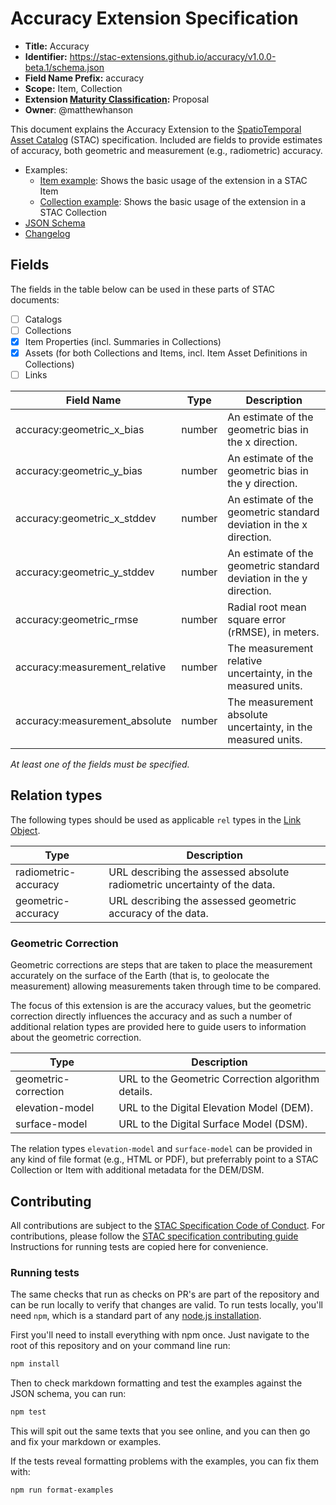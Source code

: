 # Accuracy Extension Specification

- **Title:** Accuracy
- **Identifier:** <https://stac-extensions.github.io/accuracy/v1.0.0-beta.1/schema.json>
- **Field Name Prefix:** accuracy
- **Scope:** Item, Collection
- **Extension [Maturity Classification](https://github.com/radiantearth/stac-spec/tree/master/extensions/README.md#extension-maturity):** Proposal
- **Owner**: @matthewhanson

This document explains the Accuracy Extension to the
[SpatioTemporal Asset Catalog](https://github.com/radiantearth/stac-spec) (STAC) 
specification. Included are fields to provide estimates of accuracy, both geometric
and measurement (e.g., radiometric) accuracy.

- Examples:
  - [Item example](examples/item.json): Shows the basic usage of the extension in a STAC Item
  - [Collection example](examples/collection.json): Shows the basic usage of the extension in a STAC Collection
- [JSON Schema](json-schema/schema.json)
- [Changelog](./CHANGELOG.md)

## Fields

The fields in the table below can be used in these parts of STAC documents:

- [ ] Catalogs
- [ ] Collections
- [x] Item Properties (incl. Summaries in Collections)
- [x] Assets (for both Collections and Items, incl. Item Asset Definitions in Collections)
- [ ] Links

| Field Name                    | Type   | Description                                                         |
| ----------------------------- | ------ | ------------------------------------------------------------------- |
| accuracy:geometric_x_bias     | number | An estimate of the geometric bias in the x direction.               |
| accuracy:geometric_y_bias     | number | An estimate of the geometric bias in the y direction.               |
| accuracy:geometric_x_stddev   | number | An estimate of the geometric standard deviation in the x direction. |
| accuracy:geometric_y_stddev   | number | An estimate of the geometric standard deviation in the y direction. |
| accuracy:geometric_rmse       | number | Radial root mean square error (rRMSE), in meters.                   |
| accuracy:measurement_relative | number | The measurement relative uncertainty, in the measured units.        |
| accuracy:measurement_absolute | number | The measurement absolute uncertainty, in the measured units.        |

*At least one of the fields must be specified.*

## Relation types

The following types should be used as applicable `rel` types in the
[Link Object](https://github.com/radiantearth/stac-spec/tree/master/item-spec/item-spec.md#link-object).

| Type                 | Description                                                               |
| -------------------- | ------------------------------------------------------------------------- |
| radiometric-accuracy | URL describing the assessed absolute radiometric uncertainty of the data. |
| geometric-accuracy   | URL describing the assessed geometric accuracy of the data.               |

### Geometric Correction

Geometric corrections are steps that are taken to place the measurement accurately on the surface of the Earth
(that is, to geolocate the measurement) allowing measurements taken through time to be compared.

The focus of this extension is are the accuracy values, but the geometric correction directly influences the accuracy and as such
a number of additional relation types are provided here to guide users to information about the geometric correction.

| Type                 | Description                                        |
| -------------------- | -------------------------------------------------- |
| geometric-correction | URL to the Geometric Correction algorithm details. |
| elevation-model      | URL to the Digital Elevation Model (DEM).          |
| surface-model        | URL to the Digital Surface Model (DSM).            |

The relation types `elevation-model` and `surface-model` can be provided in any kind of file format (e.g., HTML or PDF),
but preferrably point to a STAC Collection or Item with additional metadata for the DEM/DSM.

## Contributing

All contributions are subject to the
[STAC Specification Code of Conduct](https://github.com/radiantearth/stac-spec/blob/master/CODE_OF_CONDUCT.md).
For contributions, please follow the
[STAC specification contributing guide](https://github.com/radiantearth/stac-spec/blob/master/CONTRIBUTING.md) Instructions
for running tests are copied here for convenience.

### Running tests

The same checks that run as checks on PR's are part of the repository and can be run locally to verify that changes are valid. 
To run tests locally, you'll need `npm`, which is a standard part of any [node.js installation](https://nodejs.org/en/download/).

First you'll need to install everything with npm once. Just navigate to the root of this repository and on 
your command line run:
```bash
npm install
```

Then to check markdown formatting and test the examples against the JSON schema, you can run:
```bash
npm test
```

This will spit out the same texts that you see online, and you can then go and fix your markdown or examples.

If the tests reveal formatting problems with the examples, you can fix them with:
```bash
npm run format-examples
```
